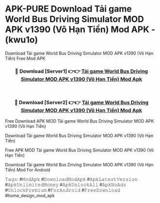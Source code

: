 # APK-PURE Download Tải game World Bus Driving Simulator MOD APK v1390 (Vô Hạn Tiền) Mod APK - (kwu1o)
Download Tải game World Bus Driving Simulator MOD APK v1390 (Vô Hạn Tiền) Free Mod APK

<div align="center">
<h3>🔴 Download [Server1] 👉👉 <a href="https://apk-comot.site?title=Tải_game_World_Bus_Driving_Simulator_MOD_APK_v1390_(Vô_Hạn_Tiền)">Tải game World Bus Driving Simulator MOD APK v1390 (Vô Hạn Tiền) Mod Apk</a></h3><br>

<h3>🔴 Download [Server2] 👉👉 <a href="https://apk-comot.site?title=Tải_game_World_Bus_Driving_Simulator_MOD_APK_v1390_(Vô_Hạn_Tiền)">Tải game World Bus Driving Simulator MOD APK v1390 (Vô Hạn Tiền) Mod Apk</a></h3>
</div>


Free Download APK MOD Tải game World Bus Driving Simulator MOD APK v1390 (Vô Hạn Tiền)

Download Tải game World Bus Driving Simulator MOD APK v1390 (Vô Hạn Tiền) 

Free APK MOD Tải game World Bus Driving Simulator MOD APK v1390 (Vô Hạn Tiền) 

Download Tải game World Bus Driving Simulator MOD APK v1390 (Vô Hạn Tiền) Mod For Android

𝚃𝚊𝚐𝚜: #𝙼𝚘𝚍𝙰𝚙𝚔 #𝙳𝚘𝚠𝚗𝚕𝚘𝚊𝚍𝙼𝚘𝚍𝙰𝚙𝚔 #𝙰𝚙𝚔𝙻𝚊𝚝𝚎𝚜𝚝𝚅𝚎𝚛𝚜𝚒𝚘𝚗 #𝙰𝚙𝚔𝚄𝚗𝚕𝚒𝚖𝚒𝚝𝚎𝚍𝙼𝚘𝚗𝚎𝚢 #𝙰𝚙𝚔𝚄𝚗𝚕𝚘𝚌𝚔𝙰𝚕𝚕 #𝙰𝚙𝚔𝙽𝚘𝙰𝚍𝚜 #𝚄𝚗𝚕𝚘𝚌𝚔𝙿𝚛𝚎𝚖𝚒𝚞𝚖 #𝙵𝚘𝚛𝙰𝚗𝚍𝚛𝚘𝚒𝚍 #𝙵𝚛𝚎𝚎𝙳𝚘𝚠𝚗𝚕𝚘𝚊𝚍 #home_design_mod_apk